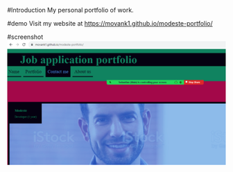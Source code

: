 #Introduction
My personal portfolio of work.

#demo
Visit my website at https://movank1.github.io/modeste-portfolio/

#screenshot
![Screenshot](https://github.com/Movank1/modeste-portfolio/blob/main/screenshot.PNG?raw=true)